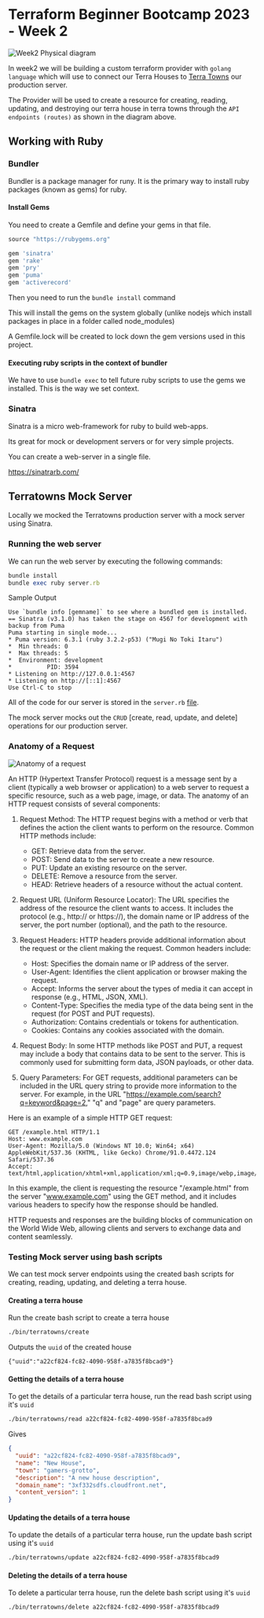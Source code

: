 # Terraform Beginner Bootcamp 2023 - Week 2

![Week2 Physical diagram](assets/week2-physical-diagram.png)

In week2 we will be building a custom terraform provider with `golang language` which will use to connect our Terra Houses to [Terra Towns](https://terratowns.cloud/) our production server.

The Provider will be used to create a resource for creating, reading, updating, and destroying our terra house in terra towns through the `API endpoints (routes)` as shown in the diagram above.

## Working with Ruby

### Bundler

Bundler is a package manager for runy.
It is the primary way to install ruby packages (known as gems) for ruby.

#### Install Gems

You need to create a Gemfile and define your gems in that file.

```rb
source "https://rubygems.org"

gem 'sinatra'
gem 'rake'
gem 'pry'
gem 'puma'
gem 'activerecord'
```

Then you need to run the `bundle install` command

This will install the gems on the system globally (unlike nodejs which install packages in place in a folder called node_modules)

A Gemfile.lock will be created to lock down the gem versions used in this project.

#### Executing ruby scripts in the context of bundler

We have to use `bundle exec` to tell future ruby scripts to use the gems we installed. This is the way we set context.

### Sinatra

Sinatra is a micro web-framework for ruby to build web-apps.

Its great for mock or development servers or for very simple projects.

You can create a web-server in a single file.

https://sinatrarb.com/

## Terratowns Mock Server
Locally we mocked the Terratowns production server with a mock server using Sinatra.

### Running the web server

We can run the web server by executing the following commands:

```rb
bundle install
bundle exec ruby server.rb
```

Sample Output

```
Use `bundle info [gemname]` to see where a bundled gem is installed.
== Sinatra (v3.1.0) has taken the stage on 4567 for development with backup from Puma
Puma starting in single mode...
* Puma version: 6.3.1 (ruby 3.2.2-p53) ("Mugi No Toki Itaru")
*  Min threads: 0
*  Max threads: 5
*  Environment: development
*          PID: 3594
* Listening on http://127.0.0.1:4567
* Listening on http://[::1]:4567
Use Ctrl-C to stop
```

All of the code for our server is stored in the `server.rb` [file](../terratowns_mock_server/server.rb).

The mock server mocks out the `CRUD` [create, read, update, and delete] operations for our production server.

### Anatomy of a Request
![Anatomy of a request](assets/request-anatomy.png)

An HTTP (Hypertext Transfer Protocol) request is a message sent by a client (typically a web browser or application) to a web server to request a specific resource, such as a web page, image, or data. The anatomy of an HTTP request consists of several components:

1. Request Method: The HTTP request begins with a method or verb that defines the action the client wants to perform on the resource. Common HTTP methods include:
   - GET: Retrieve data from the server.
   - POST: Send data to the server to create a new resource.
   - PUT: Update an existing resource on the server.
   - DELETE: Remove a resource from the server.
   - HEAD: Retrieve headers of a resource without the actual content.

2. Request URL (Uniform Resource Locator): The URL specifies the address of the resource the client wants to access. It includes the protocol (e.g., http:// or https://), the domain name or IP address of the server, the port number (optional), and the path to the resource.

3. Request Headers: HTTP headers provide additional information about the request or the client making the request. Common headers include:
   - Host: Specifies the domain name or IP address of the server.
   - User-Agent: Identifies the client application or browser making the request.
   - Accept: Informs the server about the types of media it can accept in response (e.g., HTML, JSON, XML).
   - Content-Type: Specifies the media type of the data being sent in the request (for POST and PUT requests).
   - Authorization: Contains credentials or tokens for authentication.
   - Cookies: Contains any cookies associated with the domain.

4. Request Body: In some HTTP methods like POST and PUT, a request may include a body that contains data to be sent to the server. This is commonly used for submitting form data, JSON payloads, or other data.

5. Query Parameters: For GET requests, additional parameters can be included in the URL query string to provide more information to the server. For example, in the URL "https://example.com/search?q=keyword&page=2," "q" and "page" are query parameters.

Here is an example of a simple HTTP GET request:

```plaintext
GET /example.html HTTP/1.1
Host: www.example.com
User-Agent: Mozilla/5.0 (Windows NT 10.0; Win64; x64) AppleWebKit/537.36 (KHTML, like Gecko) Chrome/91.0.4472.124 Safari/537.36
Accept: text/html,application/xhtml+xml,application/xml;q=0.9,image/webp,image/apng,*/*;q=0.8
```

In this example, the client is requesting the resource "/example.html" from the server "www.example.com" using the GET method, and it includes various headers to specify how the response should be handled.

HTTP requests and responses are the building blocks of communication on the World Wide Web, allowing clients and servers to exchange data and content seamlessly.

### Testing Mock server using bash scripts
We can test mock server endpoints using the created bash scripts for creating, reading, updating, and deleting a terra house.

#### Creating a terra house
Run the create bash script to create a terra house

```sh
./bin/terratowns/create
```

Outputs the `uuid` of the created house

```
{"uuid":"a22cf824-fc82-4090-958f-a7835f8bcad9"}
```

#### Getting the details of a terra house
To get the details of a particular terra house, run the read bash script using it's `uuid`

```sh
./bin/terratowns/read a22cf824-fc82-4090-958f-a7835f8bcad9
```

Gives

```json
{
  "uuid": "a22cf824-fc82-4090-958f-a7835f8bcad9",
  "name": "New House",
  "town": "gamers-grotto",
  "description": "A new house description",
  "domain_name": "3xf332sdfs.cloudfront.net",
  "content_version": 1
}
```

#### Updating the details of a terra house
To update the details of a particular terra house, run the update bash script using it's `uuid`

```sh
./bin/terratowns/update a22cf824-fc82-4090-958f-a7835f8bcad9
```

#### Deleting the details of a terra house
To delete a particular terra house, run the delete bash script using it's `uuid`

```sh
./bin/terratowns/delete a22cf824-fc82-4090-958f-a7835f8bcad9
```
